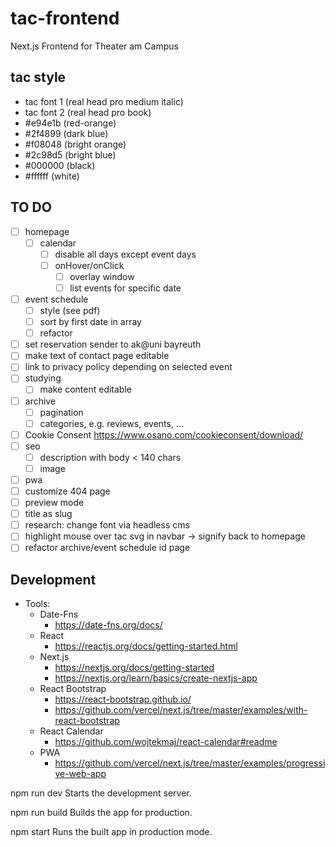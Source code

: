 # tac-frontend
Next.js Frontend for Theater am Campus

## tac style
- tac font 1  (real head pro medium italic)
- tac font 2  (real head pro book)
- #e94e1b (red-orange)
- #2f4899 (dark blue)
- #f08048 (bright orange)
- #2c98d5 (bright blue)
- #000000 (black)
- #ffffff (white)

## TO DO
- [ ] homepage
  - [ ] calendar
    - [ ] disable all days except event days
    - [ ] onHover/onClick
      - [ ] overlay window
      - [ ] list events for specific date
- [ ] event schedule
  - [ ] style (see pdf)
  - [ ] sort by first date in array
  - [ ] refactor
- [ ] set reservation sender to ak@uni bayreuth
- [ ] make text of contact page editable
- [ ] link to privacy policy depending on selected event
- [ ] studying
  - [ ] make content editable
- [ ] archive
  - [ ] pagination
  - [ ] categories, e.g. reviews, events, ...
- [ ] Cookie Consent https://www.osano.com/cookieconsent/download/
- [ ] seo
  - [ ] description with body < 140 chars
  - [ ] image
- [ ] pwa
- [ ] customize 404 page
- [ ] preview mode
- [ ] title as slug
- [ ] research: change font via headless cms
- [ ] highlight mouse over tac svg in navbar -> signify back to homepage
- [ ] refactor archive/event schedule id page

## Development
- Tools:
  - Date-Fns
    - https://date-fns.org/docs/
  - React
    - https://reactjs.org/docs/getting-started.html
  - Next.js
    - https://nextjs.org/docs/getting-started
    - https://nextjs.org/learn/basics/create-nextjs-app
  - React Bootstrap
    - https://react-bootstrap.github.io/
    - https://github.com/vercel/next.js/tree/master/examples/with-react-bootstrap
  - React Calendar
    - https://github.com/wojtekmaj/react-calendar#readme
  - PWA
    - https://github.com/vercel/next.js/tree/master/examples/progressive-web-app

npm run dev
Starts the development server.

npm run build
Builds the app for production.

npm start
Runs the built app in production mode.

